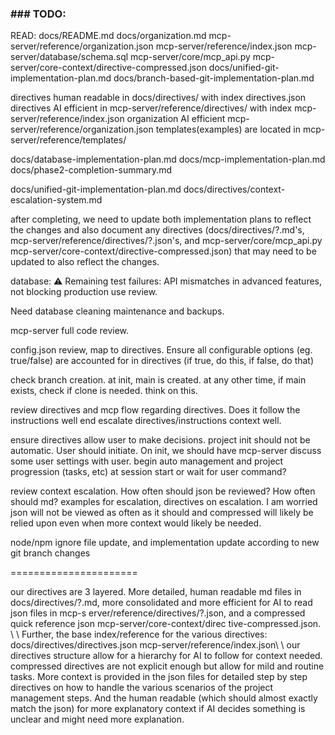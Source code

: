 ### ### TODO:

READ:
docs/README.md
docs/organization.md
mcp-server/reference/organization.json
mcp-server/reference/index.json
mcp-server/database/schema.sql
mcp-server/core/mcp_api.py
mcp-server/core-context/directive-compressed.json
docs/unified-git-implementation-plan.md
docs/branch-based-git-implementation-plan.md

directives human readable in docs/directives/ with index directives.json
directives AI efficient in mcp-server/reference/directives/ with index mcp-server/reference/index.json
organization AI efficient mcp-server/reference/organization.json
templates(examples) are located in mcp-server/reference/templates/

docs/database-implementation-plan.md
docs/mcp-implementation-plan.md
docs/phase2-completion-summary.md

docs/unified-git-implementation-plan.md
docs/directives/context-escalation-system.md

after completing, we need to update both implementation plans to reflect the changes and also document any directives (docs/directives/?.md's, mcp-server/reference/directives/?.json's, and mcp-server/core/mcp_api.py mcp-server/core-context/directive-compressed.json) that may need to be updated to also reflect the changes.

database: 
 ⚠️ Remaining test failures: API
  mismatches in advanced features, not
  blocking production use
review.

Need database cleaning maintenance and backups.

mcp-server full code review.

config.json review, map to directives. Ensure all configurable options (eg. true/false) are accounted for in directives (if true, do this, if false, do that)

check branch creation. at init, main is created. at any other time, if main exists, check if clone is needed. think on this.

review directives and mcp flow regarding directives. Does it follow the instructions well end escalate directives/instructions context well.

ensure directives allow user to make decisions. project init should not be automatic. User should initiate. On init, we should have mcp-server discuss some user settings with user.
begin auto management and project progression (tasks, etc) at session start or wait for user command?

review context escalation. How often should json be reviewed? How often should md? examples for escalation, directives on escalation. I am worried json will not be viewed as often as it should and compressed will likely be relied upon even when more context would likely be needed.

node/npm ignore file update, and implementation update according to new git branch changes


======================

our directives are 3 layered. More detailed, human readable md files in docs/directives/?.md, more consolidated and more efficient for AI to read json files in mcp-s erver/reference/directives/?.json, and a compressed quick reference json mcp-server/core-context/direc tive-compressed.json. \ \\ Further, the base index/reference for the various directives: docs/directives/directives.json mcp-server/reference/index.json\ \ our directives structure allow for a hierarchy for AI to follow for context needed. compressed directives are not explicit enough but allow for mild and routine tasks. More context is provided in the json files for detailed step by step directives on how to handle the various scenarios of the project management steps. And the human readable (which should almost exactly match the json) for more explanatory context if AI decides something is unclear and might need more explanation.